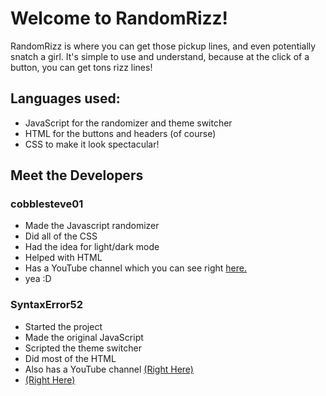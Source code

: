 # Welcome to RandomRizz!
RandomRizz is where you can get those pickup lines, and even potentially snatch a girl. It's simple to use and understand, because at the click of a button, you can get tons rizz lines!

## Languages used:
- JavaScript for the randomizer and theme switcher
- HTML for the buttons and headers (of course)
- CSS to make it look spectacular!

## Meet the Developers

### cobblesteve01
- Made the Javascript randomizer
- Did all of the CSS
- Had the idea for light/dark mode
- Helped with HTML
- Has a YouTube channel which you can see right [here.](https://youtube.com/@cobblesteve.official)
- yea :D

### SyntaxError52
- Started the project
- Made the original JavaScript
- Scripted the theme switcher
- Did most of the HTML
- Also has a YouTube channel [(Right Here)](https://youtube.com/@syntax.error.history.)
- <a href="https://youtube.com/@syntax.error.history." target="_blank">(Right Here)</a>
